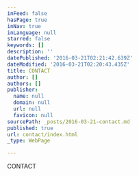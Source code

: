 ```yaml
---
inFeed: false
hasPage: true
inNav: true
inLanguage: null
starred: false
keywords: []
description: ''
datePublished: '2016-03-21T02:21:42.639Z'
dateModified: '2016-03-21T02:20:43.435Z'
title: CONTACT
author: []
authors: []
publisher:
  name: null
  domain: null
  url: null
  favicon: null
sourcePath: _posts/2016-03-21-contact.md
published: true
url: contact/index.html
_type: WebPage

---
```

CONTACT
